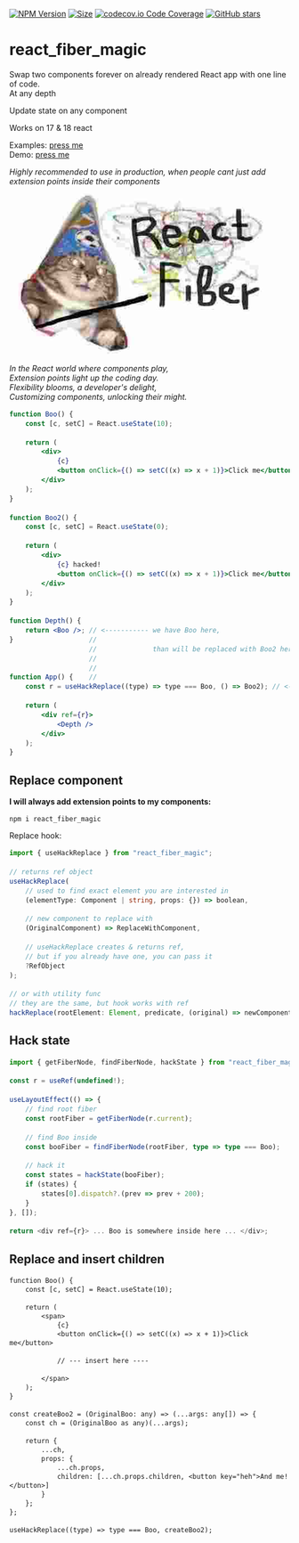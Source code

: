 [![NPM Version](https://badge.fury.io/js/react_fiber_magic.svg?style=flat)](https://www.npmjs.com/package/react_fiber_magic)
[![Size](https://img.shields.io/bundlephobia/minzip/react_fiber_magic)](https://gitHub.com/Morglod/react_fiber_magic/)
[![codecov.io Code Coverage](https://img.shields.io/codecov/c/github/Morglod/react_fiber_magic.svg)](https://codecov.io/github/Morglod/react_fiber_magic?branch=master)
[![GitHub stars](https://img.shields.io/github/stars/Morglod/react_fiber_magic.svg?style=social&label=Star)](https://gitHub.com/Morglod/react_fiber_magic/)

# react_fiber_magic

Swap two components forever on already rendered React app with one line of code.  
At any depth

Update state on any component

Works on 17 & 18 react

Examples: <a href="https://github.com/Morglod/react_fiber_magic/tree/master/src/examples" target="_blank">press me</a>  
Demo: <a href="https://morglod.github.io/react_fiber_magic/" target="_blank">press me</a>

_Highly recommended to use in production, when people cant just add extension points inside their components_

![important](./important.jpg)

_In the React world where components play,_  
_Extension points light up the coding day._  
_Flexibility blooms, a developer's delight,_  
_Customizing components, unlocking their might._

```jsx
function Boo() {
    const [c, setC] = React.useState(10);

    return (
        <div>
            {c}
            <button onClick={() => setC((x) => x + 1)}>Click me</button>
        </div>
    );
}

function Boo2() {
    const [c, setC] = React.useState(0);

    return (
        <div>
            {c} hacked!
            <button onClick={() => setC((x) => x + 1)}>Click me</button>
        </div>
    );
}

function Depth() {
    return <Boo />; // <----------- we have Boo here,
}                   //
                    //              than will be replaced with Boo2 here -|
                    //                                                    |
                    //                                                    |
function App() {    //                                                    |
    const r = useHackReplace((type) => type === Boo, () => Boo2); // <----|

    return (
        <div ref={r}>
            <Depth />
        </div>
    );
}
```

## Replace component

**I will always add extension points to my components:**

```
npm i react_fiber_magic
```

Replace hook:

```ts
import { useHackReplace } from "react_fiber_magic";

// returns ref object
useHackReplace(
    // used to find exact element you are interested in
    (elementType: Component | string, props: {}) => boolean,

    // new component to replace with
    (OriginalComponent) => ReplaceWithComponent,

    // useHackReplace creates & returns ref,
    // but if you already have one, you can pass it
    ?RefObject
);

// or with utility func
// they are the same, but hook works with ref
hackReplace(rootElement: Element, predicate, (original) => newComponent);
```

## Hack state

```ts
import { getFiberNode, findFiberNode, hackState } from "react_fiber_magic";

const r = useRef(undefined!);

useLayoutEffect(() => {
    // find root fiber
    const rootFiber = getFiberNode(r.current);

    // find Boo inside
    const booFiber = findFiberNode(rootFiber, type => type === Boo);

    // hack it
    const states = hackState(booFiber);
    if (states) {
        states[0].dispatch?.(prev => prev + 200);
    }
}, []);

return <div ref={r}> ... Boo is somewhere inside here ... </div>;
```

## Replace and insert children

```tsx
function Boo() {
    const [c, setC] = React.useState(10);

    return (
        <span>
            {c}
            <button onClick={() => setC((x) => x + 1)}>Click me</button>

            // --- insert here ----

        </span>
    );
}

const createBoo2 = (OriginalBoo: any) => (...args: any[]) => {
    const ch = (OriginalBoo as any)(...args);

    return {
        ...ch,
        props: {
            ...ch.props,
            children: [...ch.props.children, <button key="heh">And me!</button>]
        }
    };
};

useHackReplace((type) => type === Boo, createBoo2);
```